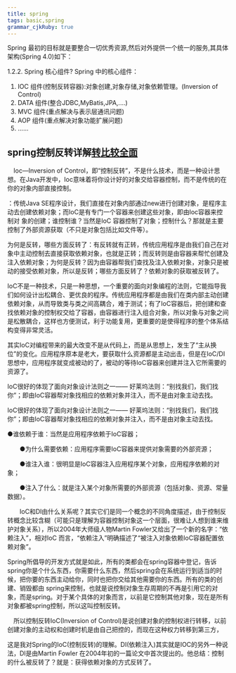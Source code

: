 ```yaml
---
title: spring 
tags: basic,spring
grammar_cjkRuby: true
---
```


Spring 最初的目标就是要整合一切优秀资源,然后对外提供一个统一的服务,其具体架构(Spring 4.0)如下：


1.2.2.	Spring 核心组件?
Spring 中的核心组件：

1)	IOC  组件(控制反转容器):对象创建,对象存储,对象依赖管理。(Inversion of Control)
2)	DATA 组件(整合JDBC,MyBatis,JPA,....)
3)	MVC  组件(重点解决与表示层通讯问题)
4)	AOP  组件(重点解决对象功能扩展问题)
5)	......


## spring控制反转详解[转](http://jinnianshilongnian.iteye.com/blog/1413846)[比较全面](http://www.cnblogs.com/Mr-Rocker/p/7721824.html)

　Ioc—Inversion of Control，即“控制反转”，不是什么技术，而是一种设计思想。在Java开发中，Ioc意味着将你设计好的对象交给容器控制，而不是传统的在你的对象内部直接控制。
 
 ：传统Java SE程序设计，我们直接在对象内部通过new进行创建对象，是程序主动去创建依赖对象；而IoC是有专门一个容器来创建这些对象，即由Ioc容器来控制对 象的创建；谁控制谁？当然是IoC 容器控制了对象；控制什么？那就是主要控制了外部资源获取（不只是对象包括比如文件等）。
 
 为何是反转，哪些方面反转了：有反转就有正转，传统应用程序是由我们自己在对象中主动控制去直接获取依赖对象，也就是正转；而反转则是由容器来帮忙创建及注入依赖对象；为何是反转？因为由容器帮我们查找及注入依赖对象，对象只是被动的接受依赖对象，所以是反转；哪些方面反转了？依赖对象的获取被反转了。
 
 IoC不是一种技术，只是一种思想，一个重要的面向对象编程的法则，它能指导我们如何设计出松耦合、更优良的程序。传统应用程序都是由我们在类内部主动创建依赖对象，从而导致类与类之间高耦合，难于测试；有了IoC容器后，把创建和查找依赖对象的控制权交给了容器，由容器进行注入组合对象，所以对象与对象之间是松散耦合，这样也方便测试，利于功能复用，更重要的是使得程序的整个体系结构变得非常灵活。

其实IoC对编程带来的最大改变不是从代码上，而是从思想上，发生了“主从换位”的变化。应用程序原本是老大，要获取什么资源都是主动出击，但是在IoC/DI思想中，应用程序就变成被动的了，被动的等待IoC容器来创建并注入它所需要的资源了。

IoC很好的体现了面向对象设计法则之一—— 好莱坞法则：“别找我们，我们找你”；即由IoC容器帮对象找相应的依赖对象并注入，而不是由对象主动去找。

IoC很好的体现了面向对象设计法则之一—— 好莱坞法则：“别找我们，我们找你”；即由IoC容器帮对象找相应的依赖对象并注入，而不是由对象主动去找。


●谁依赖于谁：当然是应用程序依赖于IoC容器；

　　●为什么需要依赖：应用程序需要IoC容器来提供对象需要的外部资源；

　　●谁注入谁：很明显是IoC容器注入应用程序某个对象，应用程序依赖的对象；

　　●注入了什么：就是注入某个对象所需要的外部资源（包括对象、资源、常量数据）。

　　IoC和DI由什么关系呢？其实它们是同一个概念的不同角度描述，由于控制反转概念比较含糊（可能只是理解为容器控制对象这一个层面，很难让人想到谁来维护对象关系），所以2004年大师级人物Martin Fowler又给出了一个新的名字：“依赖注入”，相对IoC 而言，“依赖注入”明确描述了“被注入对象依赖IoC容器配置依赖对象”。
  
  
  Spring所倡导的开发方式就是如此，所有的类都会在spring容器中登记，告诉spring你是个什么东西，你需要什么东西，然后spring会在系统运行到适当的时候，把你要的东西主动给你，同时也把你交给其他需要你的东西。所有的类的创建、销毁都由 spring来控制，也就是说控制对象生存周期的不再是引用它的对象，而是spring。对于某个具体的对象而言，以前是它控制其他对象，现在是所有对象都被spring控制，所以这叫控制反转。
  
  
  
  　所以控制反转IoC(Inversion of Control)是说创建对象的控制权进行转移，以前创建对象的主动权和创建时机是由自己把控的，而现在这种权力转移到第三方，
   
   
   这是我对Spring的IoC(控制反转)的理解。DI(依赖注入)其实就是IOC的另外一种说法，DI是由Martin Fowler 在2004年初的一篇论文中首次提出的。他总结：控制的什么被反转了？就是：获得依赖对象的方式反转了。